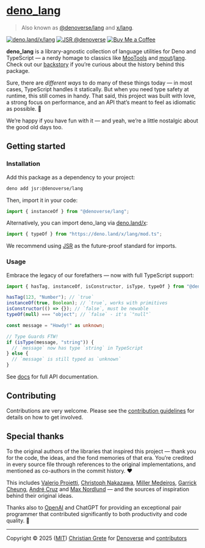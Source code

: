 # [deno_lang][repository-github-url]

> Also known as [@denoverse/lang](https://jsr.io/@denoverse/lang) and [x/lang][repository-module-url].

[![deno.land/x/lang](https://img.shields.io/badge/x%2Flang-70ffaf?logo=deno&logoColor=172723&labelColor=f5f5f5)][repository-module-url]
[![JSR @denoverse](https://jsr.io/badges/@denoverse)](https://jsr.io/@denoverse)
[![Buy Me a Coffee](https://img.shields.io/badge/Buy_me_a_coffee-222?logo=buymeacoffee&logoColor=222&labelColor=fd0)](https://buymeacoffee.com/christiangrete)

**deno_lang** is a library-agnostic collection of language utilities for Deno and TypeScript — a nerdy homage to classics like [MooTools](https://mootools.net) and [mout](https://github.com/mout/mout)/[lang](https://github.com/mout/mout/tree/v1.2.4/src/lang). Check out our [backstory][repository-history-url] if you’re curious about the history behind this package.

Sure, there are _different ways_ to do many of these things today — in most cases, TypeScript handles it statically. But when you need type safety at runtime, this still comes in handy. That said, this project was built with love, a strong focus on performance, and an API that’s meant to feel as idiomatic as possible. 🚀

We’re happy if you have fun with it — and yeah, we’re a little nostalgic about the good old days too.

## Getting started

### Installation

Add this package as a dependency to your project:

```sh
deno add jsr:@denoverse/lang
```

Then, import it in your code:

```ts
import { instanceOf } from "@denoverse/lang";
```

Alternatively, you can import deno_lang via [deno.land/x](https://deno.land/x):

```ts
import { typeOf } from "https://deno.land/x/lang/mod.ts";
```

We recommend using [JSR](https://jsr.io) as the future-proof standard for imports.

### Usage

Embrace the legacy of our forefathers — now with full TypeScript support:

```ts
import { hasTag, instanceOf, isConstructor, isType, typeOf } from "@denoverse/lang";

hasTag(123, "Number"); // `true`
instanceOf(true, Boolean); // `true`, works with primitives
isConstructor(() => {}); // `false`, must be newable
typeOf(null) === "object"; // `false` - it's `"null"`

const message = "Howdy!" as unknown;

// Type Guards FTW!
if (isType(message, "string")) {
  // `message` now has type `string` in TypeScript
} else {
  // `message` is still typed as `unknown`
}
```

See [docs][repository-docs-url] for full API documentation.

## Contributing

Contributions are very welcome. Please see the [contribution guidelines](CONTRIBUTING.md) for details on how to get involved.

## Special thanks

To the original authors of the libraries that inspired this project — thank you for the code, the ideas, and the fond memories of that era. You’re credited in every source file through references to the original implementations, and mentioned as co-authors in the commit history. ❤️

This includes [Valerio Proietti](https://github.com/kamicane), [Christoph Nakazawa](https://github.com/cpojer), [Miller Medeiros](https://github.com/millermedeiros), [Garrick Cheung](https://github.com/GCheung55), [André Cruz](https://github.com/satazor) and [Max Nordlund](https://github.com/maxnordlund) — and the sources of inspiration behind their original ideas.

Thanks also to [OpenAI](https://github.com/OPENAI) and ChatGPT for providing an exceptional pair programmer that contributed significantly to both productivity and code quality. 🦾

---

Copyright © 2025 ([MIT][repository-license-url]) [Christian Grete][repository-owner-url] for [Denoverse][repository-organization-url] and [contributors][repository-contributors-url]

[repository-contributors-url]: https://github.com/denoverse/lang/graphs/contributors
[repository-docs-url]: docs/README.md
[repository-github-url]: https://github.com/denoverse/lang
[repository-history-url]: HISTORY.md
[repository-license-url]: LICENSE
[repository-module-url]: https://deno.land/x/lang
[repository-organization-url]: https://github.com/denoverse
[repository-owner-url]: https://christiangrete.com